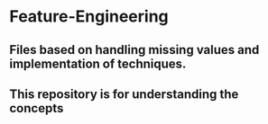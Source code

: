 # Feature-Engineering
## Files based on handling missing values and implementation of techniques.
## This repository is for understanding the concepts
